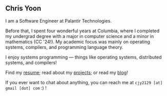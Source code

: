 ## Chris Yoon

I am a Software Engineer at Palantir Technologies.

Before that, I spent four wonderful years at Columbia, where I completed my undergrad degree with a major
in computer science and a minor in mathematics (CC '24!). My academic focus was mainly on operating systems, compilers, and programming language theory.

I enjoy systems programming — things like operating systems, distributed systems, and compilers!

Find my [resume]("/resume"); read about my [projects]("/projects"); or read my [blog]("\blog")!

If you ever want to chat about anything, you can reach me at `cjy2129 [at] gmail [dot] com` :) !
